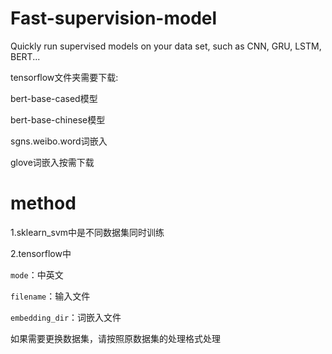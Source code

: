 # Fast-supervision-model
Quickly run supervised models on your data set, such as CNN, GRU, LSTM, BERT...



tensorflow文件夹需要下载:

bert-base-cased模型

bert-base-chinese模型

 sgns.weibo.word词嵌入

glove词嵌入按需下载



# method

1.sklearn_svm中是不同数据集同时训练

2.tensorflow中

`mode`：中英文

`filename`：输入文件

`embedding_dir`：词嵌入文件



如果需要更换数据集，请按照原数据集的处理格式处理

